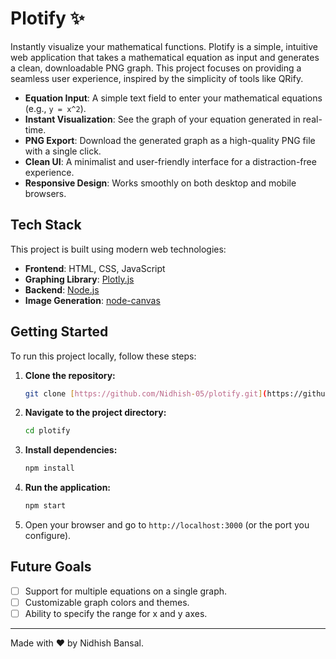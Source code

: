 # Plotify ✨

Instantly visualize your mathematical functions. Plotify is a simple, intuitive web application that takes a mathematical equation as input and generates a clean, downloadable PNG graph. This project focuses on providing a seamless user experience, inspired by the simplicity of tools like QRify.

-   **Equation Input**: A simple text field to enter your mathematical equations (e.g., `y = x^2`).
-   **Instant Visualization**: See the graph of your equation generated in real-time.
-   **PNG Export**: Download the generated graph as a high-quality PNG file with a single click.
-   **Clean UI**: A minimalist and user-friendly interface for a distraction-free experience.
-   **Responsive Design**: Works smoothly on both desktop and mobile browsers.

## Tech Stack

This project is built using modern web technologies:

-   **Frontend**: HTML, CSS, JavaScript
-   **Graphing Library**: [Plotly.js](https://plotly.com/javascript/)
-   **Backend**: [Node.js](https://nodejs.org/)
-   **Image Generation**: [node-canvas](https://www.npmjs.com/package/canvas)

## Getting Started

To run this project locally, follow these steps:

1.  **Clone the repository:**
    ```bash
    git clone [https://github.com/Nidhish-05/plotify.git](https://github.com/Nidhish-05/plotify.git)
    ```
2.  **Navigate to the project directory:**
    ```bash
    cd plotify
    ```
3.  **Install dependencies:**
    ```bash
    npm install
    ```
4.  **Run the application:**
    ```bash
    npm start
    ```
5.  Open your browser and go to `http://localhost:3000` (or the port you configure).

## Future Goals

-   [ ] Support for multiple equations on a single graph.
-   [ ] Customizable graph colors and themes.
-   [ ] Ability to specify the range for x and y axes.

---
Made with ❤️ by Nidhish Bansal.
